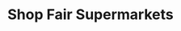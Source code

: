 ---
title: "Shop Fair Supermarkets"
url: /brooklyn/shop-fair-supermarkets-surf-avenue/
shop: Supermarkt
---